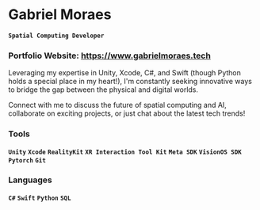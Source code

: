 # Gabriel Moraes
**` Spatial Computing Developer `**

### Portfolio Website: https://www.gabrielmoraes.tech


Leveraging my expertise in Unity, Xcode, C#, and Swift (though Python holds a special place in my heart!), I'm constantly seeking innovative ways to bridge the gap between the physical and digital worlds.

Connect with me to discuss the future of spatial computing and AI, collaborate on exciting projects, or just chat about the latest tech trends!

### Tools
**`Unity`** **`Xcode`** **`RealityKit`** **`XR Interaction Tool Kit`** **`Meta SDK`**  **`VisionOS SDK`** **`Pytorch`** **`Git`**

### Languages
**`C#`**  **`Swift`** **`Python`** **`SQL`**
